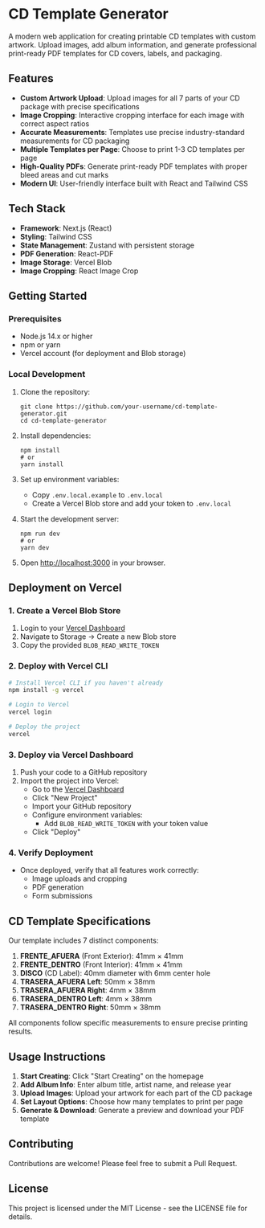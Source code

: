 # CD Template Generator

A modern web application for creating printable CD templates with custom artwork. Upload images, add album information, and generate professional print-ready PDF templates for CD covers, labels, and packaging.

## Features

- **Custom Artwork Upload**: Upload images for all 7 parts of your CD package with precise specifications
- **Image Cropping**: Interactive cropping interface for each image with correct aspect ratios
- **Accurate Measurements**: Templates use precise industry-standard measurements for CD packaging
- **Multiple Templates per Page**: Choose to print 1-3 CD templates per page
- **High-Quality PDFs**: Generate print-ready PDF templates with proper bleed areas and cut marks
- **Modern UI**: User-friendly interface built with React and Tailwind CSS

## Tech Stack

- **Framework**: Next.js (React)
- **Styling**: Tailwind CSS
- **State Management**: Zustand with persistent storage
- **PDF Generation**: React-PDF
- **Image Storage**: Vercel Blob
- **Image Cropping**: React Image Crop

## Getting Started

### Prerequisites

- Node.js 14.x or higher
- npm or yarn
- Vercel account (for deployment and Blob storage)

### Local Development

1. Clone the repository:
   ```
   git clone https://github.com/your-username/cd-template-generator.git
   cd cd-template-generator
   ```

2. Install dependencies:
   ```
   npm install
   # or
   yarn install
   ```

3. Set up environment variables:
   - Copy `.env.local.example` to `.env.local`
   - Create a Vercel Blob store and add your token to `.env.local`

4. Start the development server:
   ```
   npm run dev
   # or
   yarn dev
   ```

5. Open [http://localhost:3000](http://localhost:3000) in your browser.

## Deployment on Vercel

### 1. Create a Vercel Blob Store

1. Login to your [Vercel Dashboard](https://vercel.com/dashboard)
2. Navigate to Storage -> Create a new Blob store
3. Copy the provided `BLOB_READ_WRITE_TOKEN`

### 2. Deploy with Vercel CLI

```bash
# Install Vercel CLI if you haven't already
npm install -g vercel

# Login to Vercel
vercel login

# Deploy the project
vercel
```

### 3. Deploy via Vercel Dashboard

1. Push your code to a GitHub repository
2. Import the project into Vercel:
   - Go to the [Vercel Dashboard](https://vercel.com/dashboard)
   - Click "New Project"
   - Import your GitHub repository
   - Configure environment variables:
     - Add `BLOB_READ_WRITE_TOKEN` with your token value
   - Click "Deploy"

### 4. Verify Deployment

- Once deployed, verify that all features work correctly:
  - Image uploads and cropping
  - PDF generation
  - Form submissions

## CD Template Specifications

Our template includes 7 distinct components:

1. **FRENTE_AFUERA** (Front Exterior): 41mm × 41mm
2. **FRENTE_DENTRO** (Front Interior): 41mm × 41mm
3. **DISCO** (CD Label): 40mm diameter with 6mm center hole
4. **TRASERA_AFUERA Left**: 50mm × 38mm
5. **TRASERA_AFUERA Right**: 4mm × 38mm
6. **TRASERA_DENTRO Left**: 4mm × 38mm
7. **TRASERA_DENTRO Right**: 50mm × 38mm

All components follow specific measurements to ensure precise printing results.

## Usage Instructions

1. **Start Creating**: Click "Start Creating" on the homepage
2. **Add Album Info**: Enter album title, artist name, and release year
3. **Upload Images**: Upload your artwork for each part of the CD package
4. **Set Layout Options**: Choose how many templates to print per page
5. **Generate & Download**: Generate a preview and download your PDF template

## Contributing

Contributions are welcome! Please feel free to submit a Pull Request.

## License

This project is licensed under the MIT License - see the LICENSE file for details. 